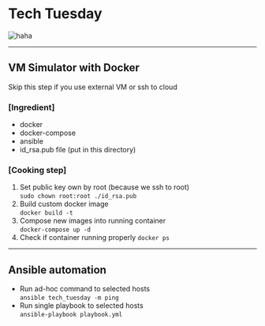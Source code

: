 Tech Tuesday
============

![haha](https://thumbs.gfycat.com/UnfinishedDenseArgentineruddyduck-small.gif)

----

## VM Simulator with Docker
Skip this step if you use external VM or ssh to cloud

### [Ingredient]
- docker
- docker-compose
- ansible
- id_rsa.pub file (put in this directory)

### [Cooking step]
1. Set public key own by root (because we ssh to root)  
```sudo chown root:root ./id_rsa.pub ```
2. Build custom docker image  
```docker build -t ```
3. Compose new images into running container  
```docker-compose up -d ```
4. Check if container running properly
```docker ps```

----

## Ansible automation  

- Run ad-hoc command to selected hosts  
```ansible tech_tuesday -m ping```
- Run single playbook to selected hosts  
```ansible-playbook playbook.yml```